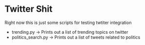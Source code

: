 # Twitter Shit

Right now this is just some scripts for testing twtiter integration

- trending.py -> Prints out a list of trending topics on twitter
- politics_search.py -> Prints out a list of tweets related to politics